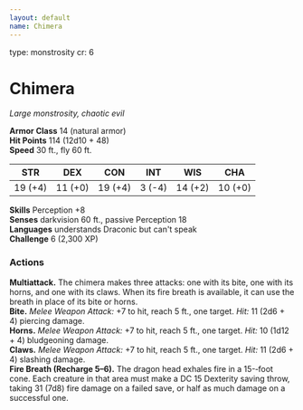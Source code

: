 ```yaml
---
layout: default
name: Chimera
---
```

type: monstrosity
cr: 6

# Chimera 
_Large monstrosity, chaotic evil_

**Armor Class** 14 (natural armor)    
**Hit Points** 114 (12d10 + 48)    
**Speed** 30 ft., fly 60 ft. 

| STR      | DEX     | CON      | INT     | WIS     | CHA     |
|----------|---------|----------|---------|---------|---------|
| 19 (+4)  | 11 (+0) | 19 (+4)  | 3 (-4)  | 14 (+2) | 10 (+0) |
 
**Skills** Perception +8    
**Senses** darkvision 60 ft., passive Perception 18    
**Languages** understands Draconic but can't speak    
**Challenge** 6 (2,300 XP) 

### Actions 
**Multiattack.** The chimera makes three attacks: one with its bite, one with its horns, and one with its claws. When its fire breath is available, it can use the breath in place of its bite or horns.    
**Bite.** _Melee Weapon Attack:_ +7 to hit, reach 5 ft., one target. _Hit:_ 11 (2d6 + 4) piercing damage.    
**Horns.** _Melee Weapon Attack:_ +7 to hit, reach 5 ft., one target. _Hit:_ 10 (1d12 + 4) bludgeoning damage.    
**Claws.** _Melee Weapon Attack:_ +7 to hit, reach 5 ft., one target. _Hit:_ 11 (2d6 + 4) slashing damage.    
**Fire Breath (Recharge 5–6).** The dragon head exhales fire in a 15-­‐foot cone. Each creature in that area must make a DC 15 Dexterity saving throw, taking 31 (7d8) fire damage on a failed save, or half as much damage on a successful one.